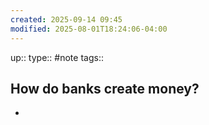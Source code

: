 ```yaml
---
created: 2025-09-14 09:45
modified: 2025-08-01T18:24:06-04:00
---
```

up::
type:: #note
tags::
## How do banks create money?


- 